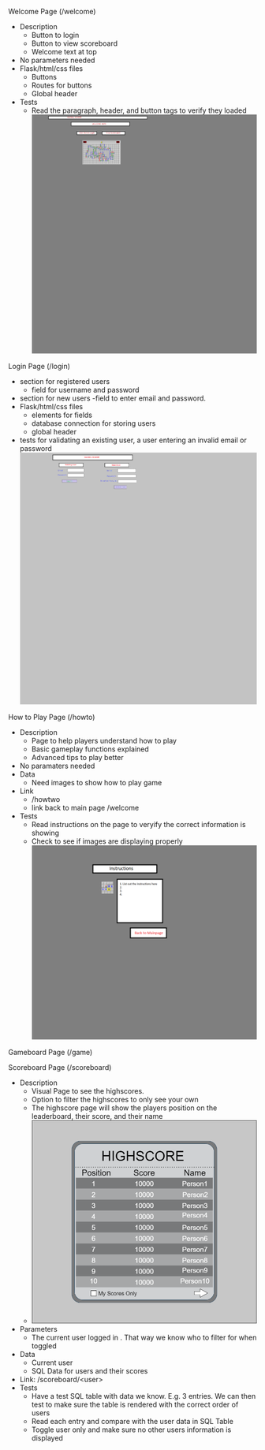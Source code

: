 Welcome Page (/welcome)
  - Description
    - Button to login
    - Button to view scoreboard
    - Welcome text at top
  - No parameters needed
  - Flask/html/css files
    - Buttons
    - Routes for buttons
    - Global header
  - Tests
    - Read the paragraph, header, and button tags to verify they loaded
 ![WelcomePageMockup](Img/welcome_page.jpg?raw=true "Welcome")

Login Page (/login)
  - section for registered users 
    - field for username and password
  - section for new users
    -field to enter email and password.
  - Flask/html/css files
    - elements for fields
    - database connection for storing users
    - global header
  - tests for validating an existing user, a user entering an invalid email or password
![LoginPageMockup](Img/login_page.png?raw=true "Login")

How to Play Page (/howto)
  - Description
    - Page to help players understand how to play
    - Basic gameplay functions explained
    - Advanced tips to play better
  - No paramaters needed
  - Data
    - Need images to show how to play game
  - Link
    - /howtwo
    - link back to main page /welcome
  - Tests
    - Read instructions on the page to veryify the correct information is showing
    - Check to see if images are displaying properly
![Howto](Img/HowtoPage.png? "Howto")
        

Gameboard Page (/game)

Scoreboard Page (/scoreboard)

  - Description 
    - Visual Page to see the highscores.
    - Option to filter the highscores to only see your own
    - The highscore page will show the players position on the leaderboard, their score, and their name
    - ![Scoreboard](Img/Scoreboard.png? "Scoreboard")
  - Parameters
    - The current user logged in <user>. That way we know who to filter for when toggled 
  - Data 
    - Current user
    - SQL Data for users and their scores
  - Link: /scoreboard/\<user\>
  - Tests
    - Have a test SQL table with data we know. E.g. 3 entries. We can then test to make sure the table is rendered with the correct order of users
    - Read each entry and compare with the user data in SQL Table
    - Toggle user only and make sure no other users information is displayed
